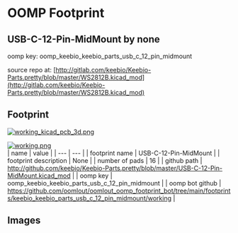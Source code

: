 # OOMP Footprint  
## USB-C-12-Pin-MidMount  by none  
  
oomp key: oomp_keebio_keebio_parts_usb_c_12_pin_midmount  
  
source repo at: [http://gitlab.com/keebio/Keebio-Parts.pretty/blob/master/WS2812B.kicad_mod](http://gitlab.com/keebio/Keebio-Parts.pretty/blob/master/WS2812B.kicad_mod)  
## Footprint  
  
[![working_kicad_pcb_3d.png](working_kicad_pcb_3d_600.png)](working_kicad_pcb_3d.png)  
  
[![working.png](working_600.png)](working.png)  
| name | value | 
| --- | --- | 
| footprint name | USB-C-12-Pin-MidMount | 
| footprint description | None | 
| number of pads | 16 | 
| github path | http://github.com/keebio/Keebio-Parts.pretty/blob/master/USB-C-12-Pin-MidMount.kicad_mod | 
| oomp key | oomp_keebio_keebio_parts_usb_c_12_pin_midmount | 
| oomp bot github | https://github.com/oomlout/oomlout_oomp_footprint_bot/tree/main/footprints/keebio_keebio_parts_usb_c_12_pin_midmount/working | 
## Images  
